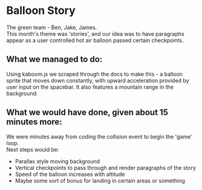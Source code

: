 # Balloon Story

The green team - Ben, Jake, James.  
This month's theme was 'stories', and our idea was to have paragraphs appear as a user controlled hot air balloon passed certain checkpoints.

## What we managed to do:

Using kaboom.js we scraped through the docs to make this - a balloon sprite that moves down constantly, with upward acceleration provided by user input on the spacebar. It also features a mountain range in the background.

## What we would have done, given about 15 minutes more:

We were minutes away from coding the collision event to begin the 'game' loop.  
Next steps would be:

- Parallax style moving background
- Vertical checkpoints to pass through and render paragraphs of the story
- Speed of the balloon increases with altitude
- Maybe some sort of bonus for landing in certain areas or something
